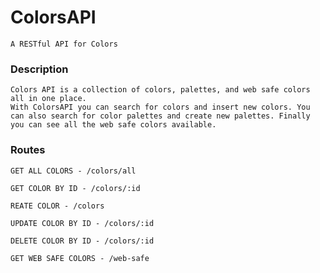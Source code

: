 # ColorsAPI

    A RESTful API for Colors

### Description
    Colors API is a collection of colors, palettes, and web safe colors all in one place.
    With ColorsAPI you can search for colors and insert new colors. You can also search for color palettes and create new palettes. Finally you can see all the web safe colors available.

### Routes

    GET ALL COLORS - /colors/all

    GET COLOR BY ID - /colors/:id

    REATE COLOR - /colors

    UPDATE COLOR BY ID - /colors/:id

    DELETE COLOR BY ID - /colors/:id

    GET WEB SAFE COLORS - /web-safe